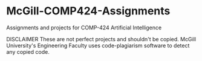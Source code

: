 # McGill-COMP424-Assignments
Assignments and projects for COMP-424 Artificial Intelligence

DISCLAIMER
These are not perfect projects and shouldn't be copied.
McGill University's Engineering Faculty uses code-plagiarism software to detect any copied code.
